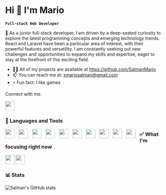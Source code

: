 # Hi 👋 I'm Mario

**`Full-stack Web Developer`**

🐻 As a junior full-stack developer, I am driven by
a deep-seated curiosity to explore the latest
programming concepts and emerging
technology trends. React and Laravel have been a particular
area of interest, with their powerful features and
versatility. I am constantly seeking out new
challenges and opportunities to expand my
skills and expertise, eager to stay at the
forefront of this exciting field.

- 👨‍💻 All of my projects are available at https://github.com/SalmanMario
- 📫 You can reach me at: xmariosalman@gmail.com
- ⚡ Fun fact: I like games

Connect with me:

[<img width="30px" src="https://cdn.jsdelivr.net/gh/devicons/devicon/icons/linkedin/linkedin-original.svg" />
](https://www.linkedin.com/in/mario-salman/)

### 💼 Languages and Tools

<img align="left" width="30px" style="padding-right:10px" src="https://cdn.jsdelivr.net/gh/devicons/devicon/icons/html5/html5-original.svg" />
<img align="left" width="30px" style="padding-right:10px" src="https://cdn.jsdelivr.net/gh/devicons/devicon/icons/css3/css3-original.svg" />
<img align="left" width="30px" style="padding-right:10px" src="https://cdn.jsdelivr.net/gh/devicons/devicon/icons/javascript/javascript-original.svg" />
<img align="left" width="30px" style="padding-right:10px" src="https://cdn.jsdelivr.net/gh/devicons/devicon@latest/icons/php/php-original.svg" />
<img align="left" width="30px" style="padding-right:10px" src="https://cdn.jsdelivr.net/gh/devicons/devicon@latest/icons/mysql/mysql-original-wordmark.svg" />
<img align="left" width="30px" style="padding-right:10px" src="https://cdn.jsdelivr.net/gh/devicons/devicon/icons/react/react-original.svg" />
<img align="left" width="30px" style="padding-right:10px" src="https://cdn.jsdelivr.net/gh/devicons/devicon@latest/icons/vuejs/vuejs-original.svg" />
<img align="left" width="30px" style="padding-right:10px" src="https://cdn.jsdelivr.net/gh/devicons/devicon/icons/bootstrap/bootstrap-original.svg" />
<img align="left" width="30px" style="padding-right:10px" src="https://cdn.jsdelivr.net/gh/devicons/devicon/icons/materialui/materialui-original.svg" />
<img align="left" width="30px" style="padding-right:10px" src="https://cdn.jsdelivr.net/gh/devicons/devicon/icons/github/github-original.svg" />

### ✅ What I'm focusing right now

<img align="left" width="30px" src="https://cdn.jsdelivr.net/gh/devicons/devicon/icons/typescript/typescript-original.svg" />
<img width="30px" src="https://cdn.jsdelivr.net/gh/devicons/devicon/icons/react/react-original-wordmark.svg" />


### 📊 Stats

![Salman's GitHub stats](https://github-readme-stats.vercel.app/api?username=salmanmario&show_icons=true&theme=tokyonight)
